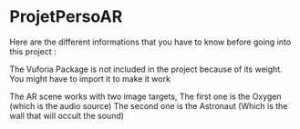 # ProjetPersoAR

Here are the different informations that you have to know before going into this project :

The Vuforia Package is not included in the project because of its weight.
You might have to import it to make it work

The AR scene works with two image targets, 
The first one is the Oxygen (which is the audio source)
The second one is the Astronaut (Which is the wall that will occult the sound)